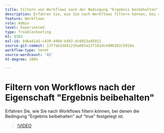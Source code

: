 ```yaml
---
title: Filtern von Workflows nach der Bedingung "Ergebnis beibehalten"
description: Erfahren Sie, wie Sie nach Workflows filtern können, bei denen die Bedingung "Ergebnis beibehalten" auf "true" festgelegt ist.
feature: Workflows
role: Admin
level: Experienced
type: Troubleshooting
kt: 8383
exl-id: b46a41a5-c439-440d-b492-dc6653ad5011
source-git-commit: 13f7ab2dd41216a603a22f181dc4d06302c5918a
workflow-type: tm+mt
source-wordcount: '42'
ht-degree: 100%

---
```


# Filtern von Workflows nach der Eigenschaft &quot;Ergebnis beibehalten&quot;

Erfahren Sie, wie Sie nach Workflows filtern können, bei denen die Bedingung &quot;Ergebnis beibehalten&quot; auf &quot;true&quot; festgelegt ist.

>[!VIDEO](https://video.tv.adobe.com/v/335888?quality=12&learn=on)
